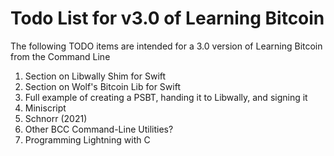 # Todo List for v3.0 of Learning Bitcoin

The following TODO items are intended for a 3.0 version of Learning Bitcoin from the Command Line

1. Section on Libwally Shim for Swift
2. Section on Wolf's Bitcoin Lib for Swift
2. Full example of creating a PSBT, handing it to Libwally, and signing it
3. Miniscript
4. Schnorr (2021)
5. Other BCC Command-Line Utilities?
6. Programming Lightning with C

